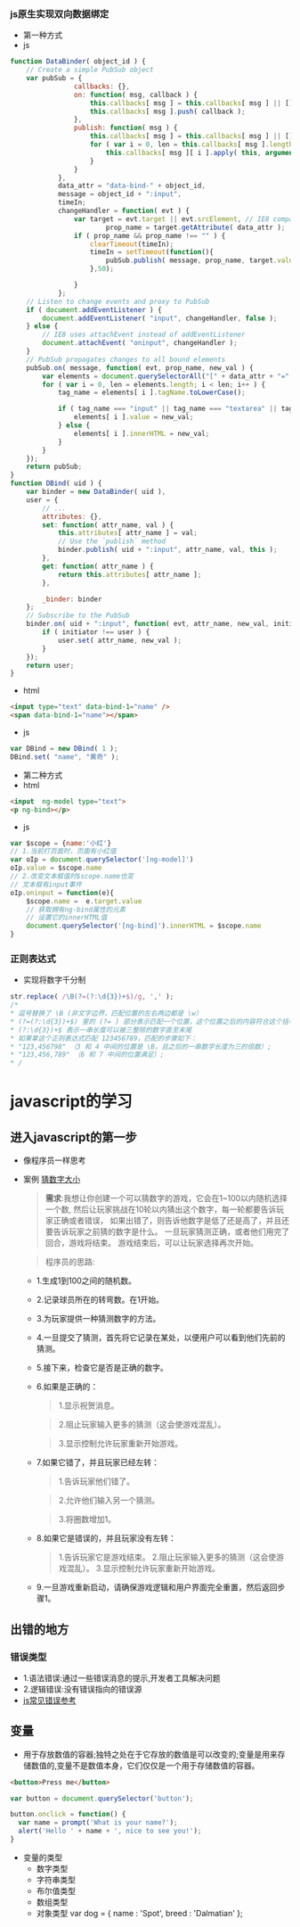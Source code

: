 ### js原生实现双向数据绑定
- 第一种方式
- js
```javascript
function DataBinder( object_id ) {
    // Create a simple PubSub object
    var pubSub = {
                callbacks: {},
                on: function( msg, callback ) {
                    this.callbacks[ msg ] = this.callbacks[ msg ] || [];
                    this.callbacks[ msg ].push( callback );
                },
                publish: function( msg ) {
                    this.callbacks[ msg ] = this.callbacks[ msg ] || [];
                    for ( var i = 0, len = this.callbacks[ msg ].length; i < len; i++ ) {
                        this.callbacks[ msg ][ i ].apply( this, arguments );
                    }
                }
            },
            data_attr = "data-bind-" + object_id,
            message = object_id + ":input",
            timeIn;
            changeHandler = function( evt ) {
                var target = evt.target || evt.srcElement, // IE8 compatibility
                        prop_name = target.getAttribute( data_attr );
                if ( prop_name && prop_name !== "" ) {
                    clearTimeout(timeIn);
                    timeIn = setTimeout(function(){
                        pubSub.publish( message, prop_name, target.value );
                    },50);

                }
            };
    // Listen to change events and proxy to PubSub
    if ( document.addEventListener ) {
        document.addEventListener( "input", changeHandler, false );
    } else {
        // IE8 uses attachEvent instead of addEventListener
        document.attachEvent( "oninput", changeHandler );
    }
    // PubSub propagates changes to all bound elements
    pubSub.on( message, function( evt, prop_name, new_val ) {
        var elements = document.querySelectorAll("[" + data_attr + "=" + prop_name + "]"),tag_name;
        for ( var i = 0, len = elements.length; i < len; i++ ) {
            tag_name = elements[ i ].tagName.toLowerCase();

            if ( tag_name === "input" || tag_name === "textarea" || tag_name === "select" ) {
                elements[ i ].value = new_val;
            } else {
                elements[ i ].innerHTML = new_val;
            }
        }
    });
    return pubSub;
}
function DBind( uid ) {
    var binder = new DataBinder( uid ),
    user = {
        // ...
        attributes: {},
        set: function( attr_name, val ) {
            this.attributes[ attr_name ] = val;
            // Use the `publish` method
            binder.publish( uid + ":input", attr_name, val, this );
        },
        get: function( attr_name ) {
            return this.attributes[ attr_name ];
        },

        _binder: binder
    };
    // Subscribe to the PubSub
    binder.on( uid + ":input", function( evt, attr_name, new_val, initiator ) {
        if ( initiator !== user ) {
            user.set( attr_name, new_val );
        }
    });
    return user;
}
```
- html
```html
<input type="text" data-bind-1="name" />
<span data-bind-1="name"></span>
```
- js
```javascript
var DBind = new DBind( 1 );
DBind.set( "name", "黄奇" );
```
- 第二种方式
- html
```html
<input  ng-model type="text">
<p ng-bind></p>
```
- js
```javascript
var $scope = {name:'小红'}
// 1.当前打页面时，页面有小红值
var oIp = document.querySelector('[ng-model]')
oIp.value = $scope.name
// 2.改变文本框值时$scope.name也变
// 文本框有input事件
oIp.oninput = function(e){
    $scope.name =  e.target.value
    // 获取拥有ng-bind属性的元素
    // 设置它的innerHTML值
    document.querySelector('[ng-bind]').innerHTML = $scope.name
}
```
### 正则表达式
- 实现将数字千分制
```javascript
str.replace( /\B(?=(?:\d{3})+$)/g, ',' );
/*
* 逗号替换了 \B (非文字边界，匹配位置的左右两边都是 \w）
* (?=(?:\d{3})+$) 里的 (?= ) 部分表示匹配一个位置，这个位置之后的内容符合这个括号里的条件，也就是 (?:\d{3})+$
* (?:\d{3})+$ 表示一串长度可以被三整除的数字直至末尾
* 如果拿这个正则表达式匹配 123456789，匹配的步骤如下：
* "123,456798" （3 和 4 中间的位置是 \B，且之后的一串数字长度为三的倍数）;
* "123,456,789" （6 和 7 中间的位置满足）;
* /
```


# javascript的学习
## 进入javascript的第一步
- 像程序员一样思考
- 案例 [猜数字大小](../src/number-guessing-game-start.html)
    > **需求**:我想让你创建一个可以猜数字的游戏，它会在1~100以内随机选择一个数, 然后让玩家挑战在10轮以内猜出这个数字，每一轮都要告诉玩家正确或者错误， 如果出错了，则告诉他数字是低了还是高了，并且还要告诉玩家之前猜的数字是什么。 一旦玩家猜测正确，或者他们用完了回合，游戏将结束。 游戏结束后，可以让玩家选择再次开始。

    > 程序员的思路:

    - 1.生成1到100之间的随机数。
    - 2.记录球员所在的转弯数。在1开始。
    - 3.为玩家提供一种猜测数字的方法。 
    - 4.一旦提交了猜测，首先将它记录在某处，以便用户可以看到他们先前的猜测。
    - 5.接下来，检查它是否是正确的数字。
    - 6.如果是正确的：
        > 1.显示祝贺消息。
        
        > 2.阻止玩家输入更多的猜测（这会使游戏混乱）。

        > 3.显示控制允许玩家重新开始游戏。

    - 7.如果它错了，并且玩家已经左转：
        > 1.告诉玩家他们错了。

        > 2.允许他们输入另一个猜测。

        > 3.将圈数增加1。

    - 8.如果它是错误的，并且玩家没有左转：
        > 1.告诉玩家它是游戏结束。
        > 2.阻止玩家输入更多的猜测（这会使游戏混乱）。
        > 3.显示控制允许玩家重新开始游戏。
        
    - 9.一旦游戏重新启动，请确保游戏逻辑和用户界面完全重置，然后返回步骤1。

## 出错的地方
### 错误类型
- 1.语法错误:通过一些错误消息的提示,开发者工具解决问题
- 2.逻辑错误:没有错误指向的错误源
- [js常见错误参考](https://developer.mozilla.org/zh-CN/docs/Web/JavaScript/Reference/Errors)
## 变量
- 用于存放数值的容器;独特之处在于它存放的数值是可以改变的;变量是用来存储数值的,变量不是数值本身，它们仅仅是一个用于存储数值的容器。
```html
<button>Press me</button>
```
```javascript
var button = document.querySelector('button');

button.onclick = function() {
  var name = prompt('What is your name?');
  alert('Hello ' + name + ', nice to see you!');
}
```
- 变量的类型
    - 数字类型
    - 字符串类型
    - 布尔值类型
    - 数组类型
    - 对象类型 var dog = { name : 'Spot', breed : 'Dalmatian' };